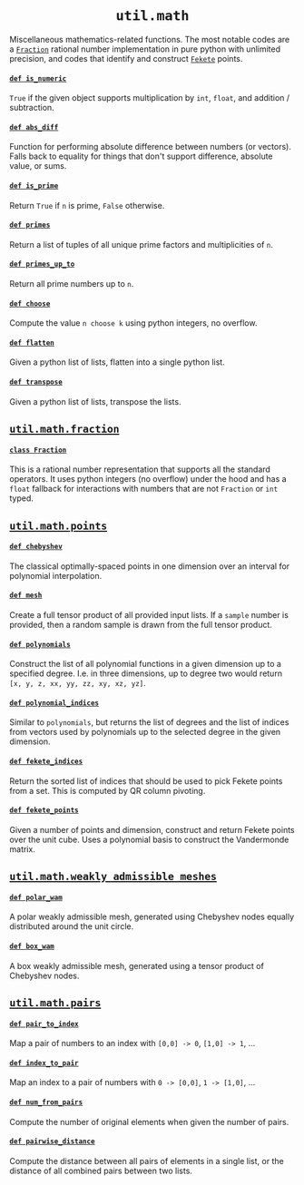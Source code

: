 <h1 align="center"><code>util.math</code></h1>

Miscellaneous mathematics-related functions. The most notable codes are a [`Fraction`](fraction.py#L24) rational number implementation in pure python with unlimited precision, and codes that identify and construct [`Fekete`](points.py#L106) points.

#### [`def is_numeric`](__init__.py#L18)

`True` if the given object supports multiplication by `int`, `float`, and addition / subtraction.

#### [`def abs_diff`](__init__.py#L25)

Function for performing absolute difference between numbers (or vectors). Falls back to equality for things that don't support difference, absolute value, or sums.

#### [`def is_prime`](__init__.py#L35)

Return `True` if `n` is prime, `False` otherwise.

#### [`def primes`](__init__.py#L41)

Return a list of tuples of all unique prime factors and multiplicities of `n`.

#### [`def primes_up_to`](__init__.py#L55)

Return all prime numbers up to `n`.

#### [`def choose`](__init__.py#L65)

Compute the value `n choose k` using python integers, no overflow.

#### [`def flatten`](__init__.py#L12)

Given a python list of lists, flatten into a single python list.

#### [`def transpose`](__init__.py#L15)

Given a python list of lists, transpose the lists.

## [`util.math.fraction`](fraction.py)

#### [`class Fraction`](fraction.py#L24)

This is a rational number representation that supports all the standard operators. It uses python integers (no overflow) under the hood and has a `float` fallback for interactions with numbers that are not `Fraction` or `int` typed.

## [`util.math.points`](points.py)

#### [`def chebyshev`](points.py#L9)

The classical optimally-spaced points in one dimension over an interval for polynomial interpolation.

#### [`def mesh`](points.py#L22)

Create a full tensor product of all provided input lists. If a `sample` number is provided, then a random sample is drawn from the full tensor product.

#### [`def polynomials`](points.py#L62)

Construct the list of all polynomial functions in a given dimension up to a specified degree. I.e. in three dimensions, up to degree two would return `[x, y, z, xx, yy, zz, xy, xz, yz]`.

#### [`def polynomial_indices`](points.py#L75)

Similar to `polynomials`, but returns the list of degrees and the list of indices from vectors used by polynomials up to the selected degree in the given dimension.

#### [`def fekete_indices`](points.py#L91)

Return the sorted list of indices that should be used to pick Fekete points from a set. This is computed by QR column pivoting.

#### [`def fekete_points`](points.py#L106)

Given a number of points and dimension, construct and return Fekete points over the unit cube. Uses a polynomial basis to construct the Vandermonde matrix.

## [`util.math.weakly_admissible_meshes`](weakly_admissible_meshes.py)

#### [`def polar_wam`](weakly_admissible_meshes.py#L3)

A polar weakly admissible mesh, generated using Chebyshev nodes equally distributed around the unit circle.

#### [`def box_wam`](weakly_admissible_meshes.py#L19)

A box weakly admissible mesh, generated using a tensor product of Chebyshev nodes.

## [`util.math.pairs`](pairs.py)

#### [`def pair_to_index`](pairs.py#L3)

Map a pair of numbers to an index with `[0,0] -> 0`, `[1,0] -> 1`, ...

#### [`def index_to_pair`](pairs.py#L10)

Map an index to a pair of numbers with `0 -> [0,0]`, `1 -> [1,0]`, ...

#### [`def num_from_pairs`](pairs.py#L18)

Compute the number of original elements when given the number of pairs.

#### [`def pairwise_distance`](pairs.py#L37)

Compute the distance between all pairs of elements in a single list, or the distance of all combined pairs between two lists.
